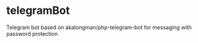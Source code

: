 # telegramBot
Telegram bot based on akalongman/php-telegram-bot for messaging with password protection
